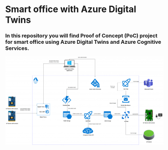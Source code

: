 # Smart office with Azure Digital Twins

### In this repository you will find Proof of Concept (PoC) project for smart office using Azure Digital Twins and Azure Cognitive Services.


<p align="center">
<img src="https://github.com/Daniel-Krzyczkowski/WindowsIoT-AzureIoT/blob/master/AzureIoT/AzureDigitalTwins/images/SmartOfficeArchitecture.png?raw=true" alt="Image not found"/>
</p>

